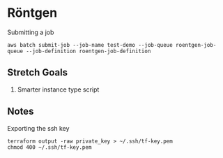 # Röntgen

Submitting a job

```
aws batch submit-job --job-name test-demo --job-queue roentgen-job-queue --job-definition roentgen-job-definition
```

## Stretch Goals

1. Smarter instance type script

## Notes

Exporting the ssh key

```
terraform output -raw private_key > ~/.ssh/tf-key.pem
chmod 400 ~/.ssh/tf-key.pem
```
